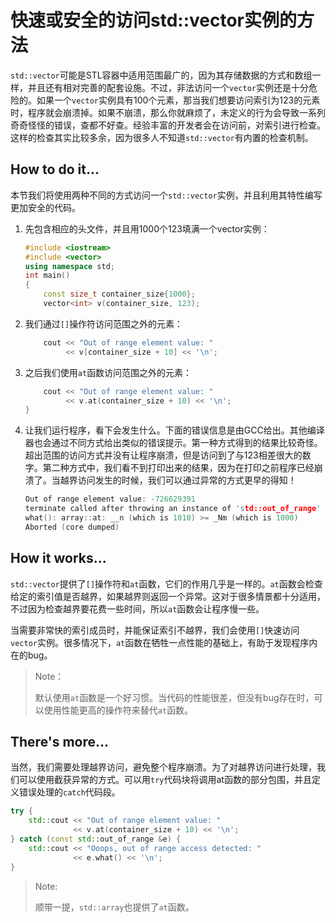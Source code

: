 # 快速或安全的访问std::vector实例的方法

`std::vector`可能是STL容器中适用范围最广的，因为其存储数据的方式和数组一样，并且还有相对完善的配套设施。不过，非法访问一个`vector`实例还是十分危险的。如果一个`vector`实例具有100个元素，那当我们想要访问索引为123的元素时，程序就会崩溃掉。如果不崩溃，那么你就麻烦了，未定义的行为会导致一系列奇奇怪怪的错误，查都不好查。经验丰富的开发者会在访问前，对索引进行检查。这样的检查其实比较多余，因为很多人不知道`std::vector`有内置的检查机制。

## How to do it...

本节我们将使用两种不同的方式访问一个`std::vector`实例，并且利用其特性编写更加安全的代码。

1. 先包含相应的头文件，并且用1000个123填满一个vector实例：

   ```c++
   #include <iostream>
   #include <vector>
   using namespace std;
   int main()
   {
       const size_t container_size{1000};
       vector<int> v(container_size, 123);
   ```

2. 我们通过`[]`操作符访问范围之外的元素：

   ```c++
       cout << "Out of range element value: "
            << v[container_size + 10] << '\n';
   ```

3. 之后我们使用`at`函数访问范围之外的元素：

   ```c++
       cout << "Out of range element value: "
            << v.at(container_size + 10) << '\n';
   }
   ```

4. 让我们运行程序，看下会发生什么。下面的错误信息是由GCC给出。其他编译器也会通过不同方式给出类似的错误提示。第一种方式得到的结果比较奇怪。超出范围的访问方式并没有让程序崩溃，但是访问到了与123相差很大的数字。第二种方式中，我们看不到打印出来的结果，因为在打印之前程序已经崩溃了。当越界访问发生的时候，我们可以通过异常的方式更早的得知！

   ```c++
   Out of range element value: -726629391
   terminate called after throwing an instance of 'std::out_of_range'
   what(): array::at: __n (which is 1010) >= _Nm (which is 1000)
   Aborted (core dumped)
   ```

## How it works...

`std::vector`提供了`[]`操作符和`at`函数，它们的作用几乎是一样的。`at`函数会检查给定的索引值是否越界，如果越界则返回一个异常。这对于很多情景都十分适用，不过因为检查越界要花费一些时间，所以`at`函数会让程序慢一些。

当需要非常快的索引成员时，并能保证索引不越界，我们会使用`[]`快速访问`vector`实例。很多情况下，`at`函数在牺牲一点性能的基础上，有助于发现程序内在的bug。

> Note：
>
> 默认使用`at`函数是一个好习惯。当代码的性能很差，但没有bug存在时，可以使用性能更高的操作符来替代`at`函数。

## There's more...

当然，我们需要处理越界访问，避免整个程序崩溃。为了对越界访问进行处理，我们可以使用截获异常的方式。可以用`try`代码块将调用at函数的部分包围，并且定义错误处理的`catch`代码段。

```c++
try {
	std::cout << "Out of range element value: "
        	  << v.at(container_size + 10) << '\n';
} catch (const std::out_of_range &e) {
	std::cout << "Ooops, out of range access detected: "
              << e.what() << '\n';
}
```

> Note:
>
> 顺带一提，`std::array`也提供了`at`函数。

